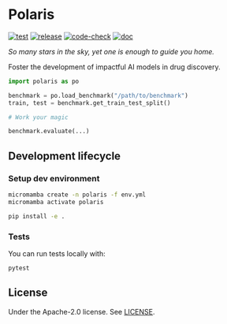 # Polaris

[![test](https://github.com/polaris-hub/polaris/actions/workflows/test.yml/badge.svg)](https://github.com/polaris-hub/polaris/actions/workflows/test.yml)
[![release](https://github.com/polaris-hub/polaris/actions/workflows/release.yml/badge.svg)](https://github.com/polaris-hub/polaris/actions/workflows/release.yml)
[![code-check](https://github.com/polaris-hub/polaris/actions/workflows/code-check.yml/badge.svg)](https://github.com/polaris-hub/polaris/actions/workflows/code-check.yml)
[![doc](https://github.com/polaris-hub/polaris/actions/workflows/doc.yml/badge.svg)](https://github.com/polaris-hub/polaris/actions/workflows/doc.yml)

_So many stars in the sky, yet one is enough to guide you home._

Foster the development of impactful AI models in drug discovery.

```python
import polaris as po

benchmark = po.load_benchmark("/path/to/benchmark")
train, test = benchmark.get_train_test_split()

# Work your magic

benchmark.evaluate(...)
```

## Development lifecycle

### Setup dev environment

```bash
micromamba create -n polaris -f env.yml
micromamba activate polaris

pip install -e .
```

### Tests

You can run tests locally with:

```bash
pytest
```

## License

Under the Apache-2.0 license. See [LICENSE](LICENSE).
